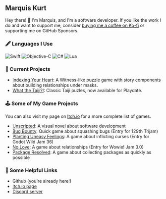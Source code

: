 ## Marquis Kurt

Hey there! :wave: I'm Marquis, and I'm a software developer. If you like the work I do and want to support me, consider [buying me a coffee on Ko-fi](https://ko-fi.com/marquiskurt) or supporting me on GitHub Sponsors.

### 🖋 Languages I Use

<p>
    <img alt="Swift" src="https://img.shields.io/badge/-Swift-000000?style=flat-square&logo=swift&logoColor=white&color=orange" />
    <img alt="Objective-C" src="https://img.shields.io/badge/-Objective%20C-000000?style=flat-square&logo=iOS&logoColor=white&color=blue" />
    <img alt="C#" src="https://img.shields.io/badge/-C%23-000000?style=flat-square&logo=csharp&logoColor=white&color=green" />
    <img alt="Lua" src="https://img.shields.io/badge/-Lua-000080?style=flat-square&logo=lua&logoColor=white" />
</p>

### 📁 Current Projects

- [Indexing Your Heart](https://indexingyourhe.art): A Witness-like puzzle game with story components about building relationships under masks.
- [What the Taiji?!](https://marquiskurt.itch.io/what-the-taiji): Classic Taiji puzles, now available for Playdate.

### 🕹 Some of My Game Projects

You can also visit my page on [Itch.io](https://marquiskurt.itch.io) for a more complete list of games.

- [Unscripted](https://unscriptedvn.dev): A visual novel about software development
- [Bug Bounty](https://marquiskurt.itch.io/bug-bounty): Quick game about squashing bugs (Entry for 129th Trijam)
- [Planting Uneasy Feelings](https://marquiskurt.itch.io/planting-uneasy-feelings): A game about inflicting curses (Entry for Godot Wild Jam 36)
- [No Love](https://marquiskurt.itch.io/no-love): A game about relationships (Entry for Wowie! Jam 3.0)
- [Package Resolved](https://github.com/alicerunsonfedora/package-resolved): A game about collecting packages as quickly as possible

### 🔗 Some Helpful Links

- Github (you're already here!)
- [Itch.io page](https://marquiskurt.itch.io)
- [Discord server](https://chatwith.marquiskurt.net)
